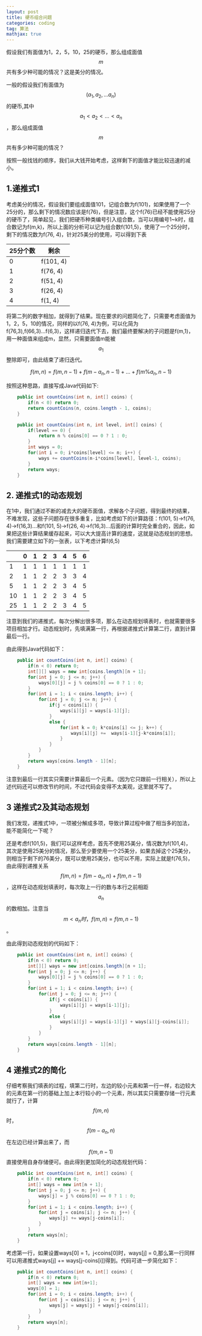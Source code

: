 ```yaml
---
layout: post
title: 硬币组合问题
categories: coding
tag: 算法
mathjax: true
---
```


假设我们有面值为1，2，5，10，25的硬币，那么组成面值$$m$$共有多少种可能的情况？这是美分的情况。

一般的假设我们有面值为$$(a_1,a_2,...a_n)  $$的硬币,其中$$ a_1<a_2<...<a_n$$，那么组成面值$$m$$共有多少种可能的情况？

按照一般找钱的顺序，我们从大钱开始考虑，这样剩下的面值才能比较迅速的减小。

## 1.递推式1

考虑美分的情况，假设我们要组成面值101，记组合数为f(101)，如果使用了一个25分的，那么剩下的情况数应该是f(76)，但是注意，这个f(76)已经不能使用25分的硬币了，简单起见，我们把硬币种类编号引入组合数，当可以用编号1~k时，组合数记为f(m,k)，所以上面的分析可以记为组合数f(101,5)，使用了一个25分时，剩下的情况数为f(76, 4)，针对25美分的使用，可以得到下表

| 25分个数 | 剩余        |
| ----- | --------- |
| 0     | f(101, 4) |
| 1     | f(76, 4)  |
| 2     | f(51, 4)  |
| 3     | f(26, 4)  |
| 4     | f(1, 4)   |

将第二列的数字相加，就得到了结果。现在要求的问题简化了，只需要考虑面值为1，2，5，10的情况，同样的以f(76, 4)为例，可以化简为f(76,3),f(66,3)...f(6,3)，这样递归迭代下去，我们最终要解决的子问题是f(m,1)，用一种面值来组成m，显然，只需要面值m能被$$a_1$$整除即可，由此结束了递归迭代。

$$ f(m, n) = f(m, n-1)  + f(m-a_n, n-1) + ...+f(m\%a_n, n-1)$$

按照这种思路，直接写成Java代码如下:

```java
    public int countCoins(int n, int[] coins) {
        if(n < 0) return 0;
        return countCoins(n, coins.length - 1, coins);
    }

    public int countCoins(int n, int level, int[] coins) {
        if(level == 0) {
            return n % coins[0] == 0 ? 1 : 0;
        }
        int ways = 0;
        for(int i = 0; i*coins[level] <= n; i++) {
            ways += countCoins(n-i*coins[level], level-1, coins);
        }
        return ways;
    }
```

## 2. 递推式1的动态规划

在1中，我们通过不断的减去大的硬币面值，求解各个子问题，得到最终的结果，不难发现，这些子问题存在很多重复，比如考虑如下的计算路径：f(101, 5)->f(76, 4)->f(16,3)...和f(101, 5)->f(26, 4)->f(16,3)...后面的计算时完全重合的，因此，如果把这些计算结果缓存起来，可以大大提高计算的速度，这就是动态规划的思想。我们需要建立如下的一张表，以下考虑计算f(6,5)

|      | 0    | 1    | 2    | 3    | 4    | 5    | 6    |
| ---- | ---- | ---- | ---- | ---- | ---- | ---- | ---- |
| 1    | 1    | 1    | 1    | 1    | 1    | 1    | 1    |
| 2    | 1    | 1    | 2    | 2    | 3    | 3    | 4    |
| 5    | 1    | 1    | 2    | 2    | 3    | 4    | 5    |
| 10   | 1    | 1    | 2    | 2    | 3    | 4    | 5    |
| 25   | 1    | 1    | 2    | 2    | 3    | 4    | 5    |

注意到我们的递推式，每次分解出很多项，那么在动态规划填表时，也就需要很多项目相加才行。动态规划时，先填满第一行，再根据递推式计算第二行，直到计算最后一行。

由此得到Java代码如下：

```java
    public int countCoins(int n, int[] coins) {
        if(n < 0) return 0;
        int[][] ways = new int[coins.length][n + 1];
        for(int j = 0; j <= n; j++) {
            ways[0][j] = j % coins[0] == 0 ? 1 : 0;
        }
        for(int i = 1; i < coins.length; i++) {
            for(int j = 0; j <= n; j++) {
                if(j < coins[i]) {
                    ways[i][j] = ways[i-1][j];
                }
                else {
                    for(int k = 0; k*coins[i] <= j; k++) {
                        ways[i][j] +=  ways[i-1][j-k*coins[i]];
                    }
                }
            }
        }
        return ways[coins.length - 1][n];
    }
```

注意到最后一行其实只需要计算最后一个元素。（因为它只跟前一行相关），所以上述代码还可以修改节约时间，不过代码会变得不太美观，这里就不写了。

## 3 递推式2及其动态规划

我们发现，递推式1中，一项被分解成多项，导致计算过程中做了相当多的加法，能不能简化一下呢？

还是考虑f(101,5)，我们可以这样考虑，首先不使用25美分，情况数为f(101,4)，其次是使用25美分的情况，那么至少要使用一个25美分，如果去掉这个25美分，则相当于剩下的76美分，既可以使用25美分，也可以不用，实际上就是f(76,5)，由此得到递推关系$$ f(m, n) = f(m-a_n, n) + f(m, n-1)$$，这样在动态规划填表时，每次取上一行的数与本行之前相距$$a_n$$的数相加。注意当$$m<a_n时，f(m, n) = f(m, n-1)$$。

由此得到动态规划的代码如下：

```java
    public int countCoins(int n, int[] coins) {
        if(n < 0) return 0;
        int[][] ways = new int[coins.length][n + 1];
        for(int j = 0; j <= n; j++) {
            ways[0][j] = j % coins[0] == 0 ? 1 : 0;
        }
        for(int i = 1; i < coins.length; i++) {
            for(int j = 0; j <= n; j++) {
                if(j < coins[i]) {
                    ways[i][j] = ways[i-1][j];
                }
                else {
                    ways[i][j] = ways[i-1][j] + ways[i][j-coins[i]];
                }
            }
        }
        return ways[coins.length - 1][n];
    }
```

## 4 递推式2的简化

仔细考察我们填表的过程，填第二行时，左边的较小元素和第一行一样，右边较大的元素在第一行的基础上加上本行较小的一个元素，所以其实只需要存储一行元素就行了，计算 $$f(m, n)$$时， $$f(m-a_n, n)$$在左边已经计算出来了，而$$f(m, n-1)$$直接使用自身存储便可。由此得到更加简化的动态规划代码：

```java
    public int countCoins(int n, int[] coins) {
        if(n < 0) return 0;
        int[] ways = new int[n + 1];
        for(int j = 0; j <= n; j++) {
            ways[j] = j % coins[0] == 0 ? 1 : 0;
        }
        for(int i = 1; i < coins.length; i++) {
            for(int j = coins[i]; j <= n; j++) {
                ways[j] += ways[j-coins[i]];
            }
        }
        return ways[n];
    }
```

考虑第一行，如果设置ways[0] = 1，j<coins[0]时，ways[j] = 0,那么第一行同样可以用递推式ways[j] += ways[j-coins[i]]得到。代码可进一步简化如下：

```java
    public int countCoins(int n, int[] coins) {
        if(n < 0) return 0;
        int[] ways = new int[n+1];
        ways[0] = 1;
        for(int i = 0; i < coins.length; i++) {
            for(int j = coins[i]; j <= n; j++) {
                ways[j] = ways[j] + ways[j-coins[i]];
            }
        }
        return ways[n];
    }
```